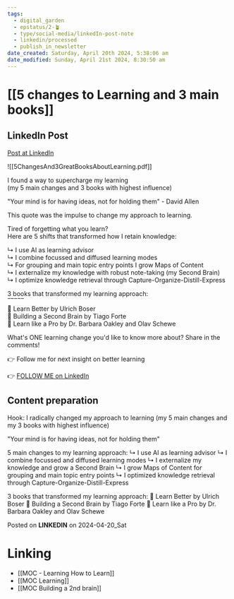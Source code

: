 ```yaml
---
tags:
  - digital_garden
  - epstatus/2-🪴
  - type/social-media/linkedIn-post-note
  - linkedin/processed
  - publish_in_newsletter
date_created: Saturday, April 20th 2024, 5:38:06 am
date_modified: Sunday, April 21st 2024, 8:30:50 am
---
```

# [[5 changes to Learning and 3 main books]]
## LinkedIn Post
[Post at LinkedIn](https://www.linkedin.com/posts/sebastiankamilli_my-5-main-changes-to-learning-and-3-influencing-activity-7187359341069414400-VmQK?utm_source=share&utm_medium=member_desktop)

![[5ChangesAnd3GreatBooksAboutLearning.pdf]]

I found a way to supercharge my learning  
(my 5 main changes and 3 books with highest influence)  
  
"Your mind is for having ideas, not for holding them" - David Allen  
  
This quote was the impulse to change my approach to learning.  
  
Tired of forgetting what you learn?  
Here are 5 shifts that transformed how I retain knowledge:  
  
↳ I use AI as learning advisor  
↳ I combine focussed and diffused learning modes  
↳ For grouping and main topic entry points I grow Maps of Content  
↳ I externalize my knowledge with robust note-taking (my Second Brain)  
↳ I optimize knowledge retrieval through Capture-Organize-Distill-Express  
  
3 books that transformed my learning approach:  
‾‾‾‾‾  
📖 Learn Better by Ulrich Boser  
📖 Building a Second Brain by Tiago Forte  
📖 Learn like a Pro by Dr. Barbara Oakley and Olav Schewe  
  
What's ONE learning change you'd like to know more about? Share in the comments!  
  
👉 Follow me for next insight on better learning

👉 [FOLLOW ME on LinkedIn](https://www.linkedin.com/comm/mynetwork/discovery-see-all?usecase=PEOPLE_FOLLOWS&followMember=sebastiankamilli)

## Content preparation

Hook:
I radically changed my approach to learning
(my 5 main changes and my 3 books with highest influence)
 
"Your mind is for having ideas, not for holding them" 

5 main changes to my learning approach:
↳ I use AI as learning advisor
↳ I combine focussed and diffused learning modes
↳ I externalize my knowledge and grow a Second Brain
↳ I grow Maps of Content for grouping and main topic entry points
↳ I optimized knowledge retrieval through Capture-Organize-Distill-Express

3 books that transformed my learning approach:
📖 Learn Better by Ulrich Boser
📖 Building a Second Brain by Tiago Forte
📖 Learn like a Pro by Dr. Barbara Oakley and Olav Schewe

Posted on **LINKEDIN** on 2024-04-20_Sat
# Linking
+ [[MOC - Learning How to Learn]]
+ [[MOC Learning]]
+ [[MOC Building a 2nd brain]]